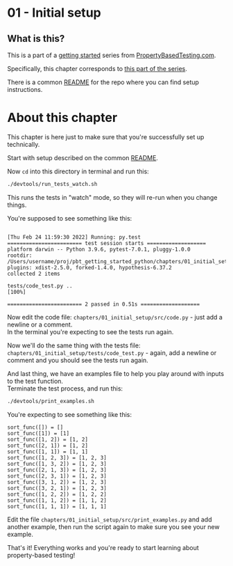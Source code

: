 # 01 - Initial setup

## What is this?
This is a part of a [getting started](https://propertybasedtesting.com/learning-path-python/) series from [PropertyBasedTesting.com](https://propertybasedtesting.com).

Specifically, this chapter corresponds to [this part of the series](https://propertybasedtesting.com/hello-world-project-setup-python/).

There is a common [README](https://github.com/shaigeva/pbt_getting_started_python) for the repo where you can find setup instructions.

# About this chapter
This chapter is here just to make sure that you're successfully set up technically.

Start with setup described on the common [README](https://github.com/shaigeva/pbt_getting_started_python).

Now `cd` into this directory in terminal and run this:
```sh
./devtools/run_tests_watch.sh
```
This runs the tests in "watch" mode, so they will re-run when you change things.

You're supposed to see something like this:
```

[Thu Feb 24 11:59:30 2022] Running: py.test
======================== test session starts ===================
platform darwin -- Python 3.9.6, pytest-7.0.1, pluggy-1.0.0
rootdir: /Users/username/proj/pbt_getting_started_python/chapters/01_initial_setup
plugins: xdist-2.5.0, forked-1.4.0, hypothesis-6.37.2
collected 2 items

tests/code_test.py ..                                                                                                                                                         [100%]

======================== 2 passed in 0.51s ===================

```

Now edit the code file: `chapters/01_initial_setup/src/code.py` - just add a newline or a comment.<br/>
In the terminal you're expecting to see the tests run again.

Now we'll do the same thing with the tests file: `chapters/01_initial_setup/tests/code_test.py` - again, add a newline or comment and you should see the tests run again.

And last thing, we have an examples file to help you play around with inputs to the test function.<br/>
Terminate the test process, and run this:
```sh
./devtools/print_examples.sh
```

You're expecting to see something like this:
```
sort_func([]) = []
sort_func([1]) = [1]
sort_func([1, 2]) = [1, 2]
sort_func([2, 1]) = [1, 2]
sort_func([1, 1]) = [1, 1]
sort_func([1, 2, 3]) = [1, 2, 3]
sort_func([1, 3, 2]) = [1, 2, 3]
sort_func([2, 1, 3]) = [1, 2, 3]
sort_func([2, 3, 1]) = [1, 2, 3]
sort_func([3, 1, 2]) = [1, 2, 3]
sort_func([3, 2, 1]) = [1, 2, 3]
sort_func([1, 2, 2]) = [1, 2, 2]
sort_func([1, 1, 2]) = [1, 1, 2]
sort_func([1, 1, 1]) = [1, 1, 1]
```
Edit the file `chapters/01_initial_setup/src/print_examples.py` and add another example, then run the script again to make sure you see your new example.

That's it! Everything works and you're ready to start learning about property-based testing!
